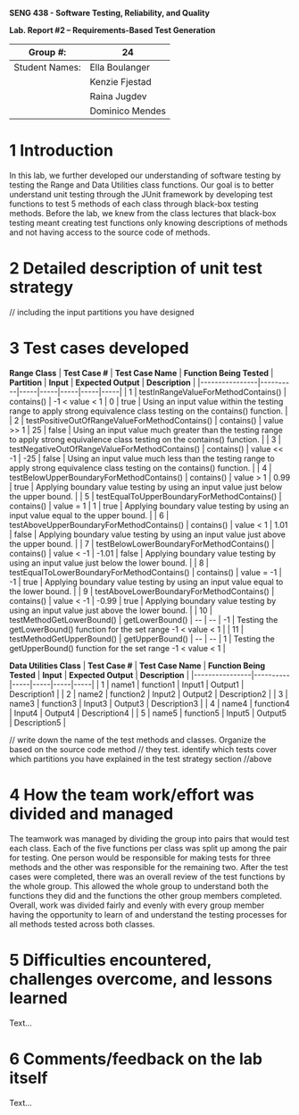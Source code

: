 **SENG 438 - Software Testing, Reliability, and Quality**

**Lab. Report \#2 – Requirements-Based Test Generation**

| Group \#:      |  24   |
| -------------- | --- |
| Student Names: |  Ella Boulanger   |
|                |  Kenzie Fjestad   |
|                |  Raina Jugdev   |
|                |  Dominico Mendes   |

# 1 Introduction

In this lab, we further developed our understanding of software testing by testing the Range and Data Utilities class functions. Our goal is to better understand unit testing through the JUnit framework by developing test functions to test 5 methods of each class through black-box testing methods. Before the lab, we knew from the class lectures that black-box testing meant creating test functions only knowing descriptions of methods and not having access to the source code of methods.

# 2 Detailed description of unit test strategy



// including the input partitions you have designed

# 3 Test cases developed


**Range Class**
| **Test Case #** | **Test Case Name**  | **Function Being Tested** | **Partition** | **Input** | **Expected Output** | **Description** |
|----------------|----------|-----|-----|-----|-----|-----|
| 1 | testInRangeValueForMethodContains()   | contains()    | -1 < value < 1    | 0 | true | Using an input value within the testing range to apply strong equivalence class testing on the contains() function. |
| 2 | testPositiveOutOfRangeValueForMethodContains()   | contains()    | value >> 1    | 25 | false | Using an input value much greater than the testing range to apply strong equivalence class testing on the contains() function. |
| 3 | testNegativeOutOfRangeValueForMethodContains()   | contains()    | value << -1    | -25 | false | Using an input value much less than the testing range to apply strong equivalence class testing on the contains() function. |
| 4 | testBelowUpperBoundaryForMethodContains()   | contains()    | value > 1    | 0.99 | true | Applying boundary value testing by using an input value just below the upper bound. |
| 5 | testEqualToUpperBoundaryForMethodContains()   | contains()    | value = 1    | 1 | true | Applying boundary value testing by using an input value equal to the upper bound. |
| 6 | testAboveUpperBoundaryForMethodContains()   | contains()    | value < 1    | 1.01 | false | Applying boundary value testing by using an input value just above the upper bound. |
| 7 | testBelowLowerBoundaryForMethodContains()   | contains()    | value < -1    | -1.01 | false | Applying boundary value testing by using an input value just below the lower bound. |
| 8 | testEqualToLowerBoundaryForMethodContains()   | contains()    | value = -1    | -1 | true | Applying boundary value testing by using an input value equal to the lower bound. |
| 9 | testAboveLowerBoundaryForMethodContains()   | contains()    | value < -1    | -0.99 | true | Applying boundary value testing by using an input value just above the lower bound. |
| 10 | testMethodGetLowerBound()   | getLowerBound()    | --    | -- | -1 | Testing the getLowerBound() function for the set range -1 < value < 1 |
| 11 | testMethodGetUpperBound()   | getUpperBound()    | --    | -- | 1 | Testing the getUpperBound() function for the set range -1 < value < 1 |

**Data Utilities Class**
| **Test Case #** | **Test Case Name**  | **Function Being Tested** | **Input** | **Expected Output** | **Description** |
|----------------|----------|-----|-----|-----|-----|
| 1 | name1 | function1 | Input1 | Output1 | Description1 |
| 2 | name2 | function2 | Input2 | Output2 | Description2 |
| 3 | name3 | function3 | Input3 | Output3 | Description3 |
| 4 | name4 | function4 | Input4 | Output4 | Description4 |
| 5 | name5 | function5 | Input5 | Output5 | Description5 |



// write down the name of the test methods and classes. Organize the based on
the source code method // they test. identify which tests cover which partitions
you have explained in the test strategy section //above

# 4 How the team work/effort was divided and managed

The teamwork was managed by dividing the group into pairs that would test each class. Each of the five functions per class was split up among the pair for testing. One person would be responsible for making tests for three methods and the other was responsible for the remaining two. After the test cases were completed, there was an overall review of the test functions by the whole group. This allowed the whole group to understand both the functions they did and the functions the other group members completed. Overall, work was divided fairly and evenly with every group member having the opportunity to learn of and understand the testing processes for all methods tested across both classes.

# 5 Difficulties encountered, challenges overcome, and lessons learned

Text…

# 6 Comments/feedback on the lab itself

Text…
